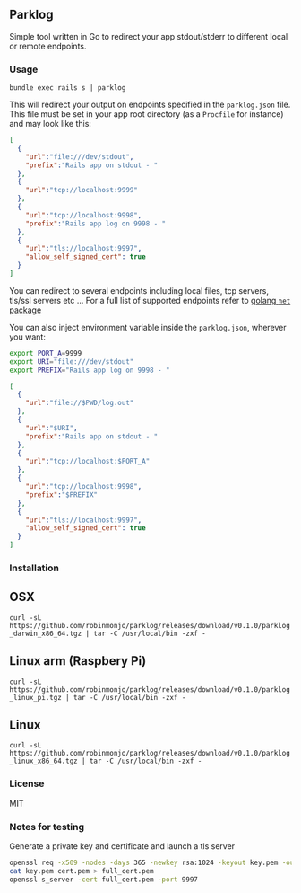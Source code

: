 ## Parklog

Simple tool written in Go to redirect your app stdout/stderr to different local or remote endpoints.

### Usage

`bundle exec rails s | parklog`

This will redirect your output on endpoints specified in the `parklog.json` file. This file must be set in your app root directory (as a `Procfile` for instance) and may look like this:

````json
[
  {
    "url":"file:///dev/stdout",
    "prefix":"Rails app on stdout - "
  },
  {
    "url":"tcp://localhost:9999"
  },
  {
    "url":"tcp://localhost:9998",
    "prefix":"Rails app log on 9998 - "
  },
  {
    "url":"tls://localhost:9997",
    "allow_self_signed_cert": true
  }
]
````
You can redirect to several endpoints including local files, tcp servers, tls/ssl servers etc ...
For a full list of supported endpoints refer to [golang `net` package](http://golang.org/pkg/net/#Dial)

You can also inject environment variable inside the `parklog.json`, wherever you want:

````bash
export PORT_A=9999
export URI="file:///dev/stdout"
export PREFIX="Rails app log on 9998 - "
````

````json
[
  {
    "url":"file://$PWD/log.out"
  },
  {
    "url":"$URI",
    "prefix":"Rails app on stdout - "
  },
  {
    "url":"tcp://localhost:$PORT_A"
  },
  {
    "url":"tcp://localhost:9998",
    "prefix":"$PREFIX"
  },
  {
    "url":"tls://localhost:9997",
    "allow_self_signed_cert": true
  }
]
````

### Installation

## OSX

`curl -sL https://github.com/robinmonjo/parklog/releases/download/v0.1.0/parklog_darwin_x86_64.tgz | tar -C /usr/local/bin -zxf -`

## Linux arm (Raspbery Pi)

`curl -sL https://github.com/robinmonjo/parklog/releases/download/v0.1.0/parklog_linux_pi.tgz | tar -C /usr/local/bin -zxf -`

## Linux

``curl -sL https://github.com/robinmonjo/parklog/releases/download/v0.1.0/parklog_linux_x86_64.tgz | tar -C /usr/local/bin -zxf -``

### License

MIT

### Notes for testing

Generate a private key and certificate and launch a tls server

````bash
openssl req -x509 -nodes -days 365 -newkey rsa:1024 -keyout key.pem -out cert.pem
cat key.pem cert.pem > full_cert.pem
openssl s_server -cert full_cert.pem -port 9997
````
